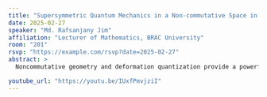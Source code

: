 ```yaml
---
title: "Supersymmetric Quantum Mechanics in a Non-commutative Space in the Context of Deformation Quantization"
date: 2025-02-27
speaker: "Md. Rafsanjany Jim"
affiliation: "Lecturer of Mathematics, BRAC University"
room: "201"
rsvp: "https://example.com/rsvp?date=2025-02-27"
abstract: >
  Noncommutative geometry and deformation quantization provide a powerful framework for extending classical geometry to quantum settings. In this talk, I will talk about a gauge invariant mathematical formalism based on deformation quantization to model an $\mathcal{N}=2$ supersymmetric system of a spin $1/2$ charged particle placed in a noncommutative plane under the influence of a vertical uniform magnetic field. The talk is based on a research paper where the noncommutative involutive algebra $(C^{\infty}(\mathbb{R}^{2})[[\vartheta]],*^r)$ of formal power series in $\vartheta$ with coefficients in the commutative ring $C^{\infty}(\mathbb{R}^{2})$ was employed to construct the relevant observables, viz., SUSY Hamiltonian $H$, supercharge operator $Q$ and its adjoint $Q^{\dag}$ all belonging to the $2\times 2$ matrix algebra $\mathcal{M}_{2}(C^{\infty}(\mathbb{R}^{2})[[\vartheta]],*^r)$ with the help of a family of gauge-equivalent star products $*^{r}$. The energy eigenvalues of the SUSY Hamiltonian all turned out to be independent of not only the gauge parameter $r$ but also the noncommutativity parameter $\vartheta$. The nontrivial Fermionic ground state was subsequently computed associated with the zero energy which indicates that supersymmetry remains unbroken in all orders of $\vartheta$. The Witten index for the noncommutative SUSY Landau problem turns out to be $-1$ corroborating the fact that there is no broken supersymmetry for the model we are considering.

youtube_url: "https://youtu.be/IUxfPmvjziI"
---
```

